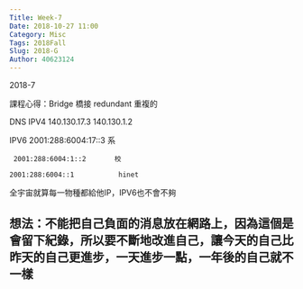 ```yaml
---
Title: Week-7
Date: 2018-10-27 11:00
Category: Misc
Tags: 2018Fall
Slug: 2018-G
Author: 40623124
---
```


2018-7

<!-- PELICAN_END_SUMMARY -->

課程心得：Bridge 橋接 redundant 重複的

DNS IPV4 140.130.17.3   140.130.1.2

IPV6 2001:288:6004:17::3     系

     2001:288:6004:1::2       校

    2001:288:6004::1           hinet

全宇宙就算每一物種都給他IP，IPV6也不會不夠

想法：不能把自己負面的消息放在網路上，因為這個是會留下紀錄，所以要不斷地改進自己，讓今天的自己比昨天的自己更進步，一天進步一點，一年後的自己就不一樣
----



